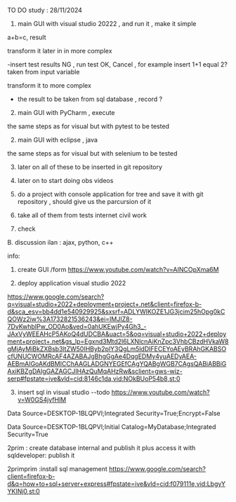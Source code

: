TO DO study :
28/11/2024

1. main GUI with visual studio 20222 , and run it , make it simple

a+b=c, result

transform it later in in more complex 

-insert test results NG , run test OK, Cancel , for example insert 1+1 equal 2? taken from input variable


transform it to more complex 

- the result to be taken from sql database , record ?



2. main GUI with PyCharm , execute 

the same steps as for visual but with pytest to be tested

2. main GUI with eclipse , java 

the same steps as for visual but with selenium to be tested




3. later on all of these to be inserted in git repository 

4. later on to start doing obs videos


5. do a project with console application for tree and save it with git repository , should give us the parcursion of it 

6. take all of them from tests internet civil work 

7. check 





B. discussion ilan : ajax, python, c++



info:

1. create GUI /form 
https://www.youtube.com/watch?v=AINCOpXma6M


2. deploy application visual studio 2022 

https://www.google.com/search?q=visual+studio+2022+deployment+project+.net&client=firefox-b-d&sca_esv=bb4dd1e540929925&sxsrf=ADLYWIKOZE1JG3jcim25hOpg0kCQOWz2iw%3A1732821536243&ei=IMJIZ8-7DvKwhbIPw_OD0Ao&ved=0ahUKEwjPy4Gh3_-JAxVyWEEAHcP5AKoQ4dUDCBA&uact=5&oq=visual+studio+2022+deployment+project+.net&gs_lp=Egxnd3Mtd2l6LXNlcnAiKnZpc3VhbCBzdHVkaW8gMjAyMiBkZXBsb3ltZW50IHByb2plY3QgLm5ldDIFECEYoAEyBRAhGKABSOcfUNUCWOMRcAF4AZABAJgBhgGgAe4DqgEDMy4yuAEDyAEA-AEBmAIGoAKdBMICChAAGLADGNYEGEfCAgYQABgWGB7CAgsQABiABBiGAxiKBZgDAIgGAZAGCJIHAzQuMqAHzRw&sclient=gws-wiz-serp#fpstate=ive&vld=cid:8146c1da,vid:NOkBUoP54b8,st:0


3. insert sql in visual studio --todo
https://www.youtube.com/watch?v=W0GS4jyfHlM

Data Source=DESKTOP-1BLQPVI;Integrated Security=True;Encrypt=False

Data Source=DESKTOP-1BLQPVI;Initial Catalog=MyDatabase;Integrated Security=True


2prim : create database internal and publish it plus access it with sqldeveloper:
publish it



2primprim :install sql management
https://www.google.com/search?client=firefox-b-d&q=how+to+sql+server+express#fpstate=ive&vld=cid:f079111e,vid:LbgyYYKINj0,st:0
